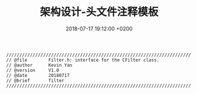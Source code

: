 ﻿---
layout: post
title:  "架构设计-头文件注释模板"
date:   2018-07-17 19:12:00 +0200
categories: _posts
---

```
//////////////////////////////////////////////////////////////////////
// @file		Filter.h: interface for the CFilter class.
// @author		Kevin Yan
// @version		V1.0
// @date		20180717
// @brief		filter
//////////////////////////////////////////////////////////////////////
```
